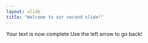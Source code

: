 ```yaml
---
layout: slide
title: "Welcome to our second slide!"
---
```

Your text is now complete
Use the left arrow to go back!
